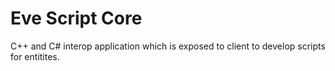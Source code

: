 # Eve Script Core

C++ and C# interop application which is exposed to client to develop scripts for entitites.
